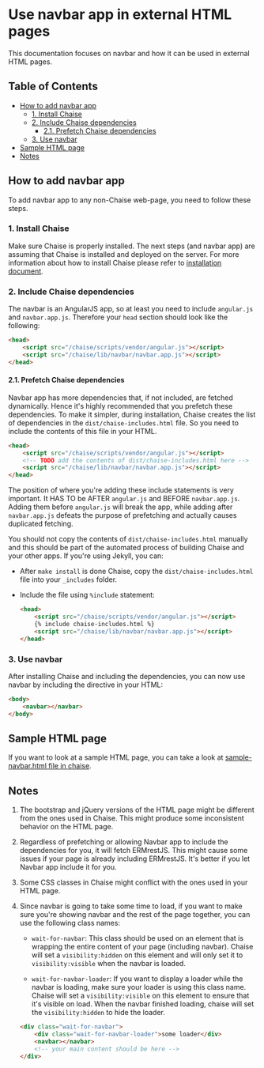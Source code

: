 # Use navbar app in external HTML pages

This documentation focuses on navbar and how it can be used in external  HTML pages.

## Table of Contents
- [How to add navbar app](#how-to-add-navbar-app)
  * [1. Install Chaise](#1-install-chaise)
  * [2. Include Chaise dependencies](#2-include-chaise-dependencies)
    + [2.1. Prefetch Chaise dependencies](#21-prefetch-chaise-dependencies)
  * [3. Use navbar](#3-use-navbar)
- [Sample HTML page](#sample-html-pages)
- [Notes](#notes)

## How to add navbar app

To add navbar app to any non-Chaise web-page, you need to follow these steps.

### 1. Install Chaise

Make sure Chaise is properly installed. The next steps (and navbar app) are assuming that Chaise is installed and deployed on the server. For more information about how to install Chaise please refer to [installation document](installation.md).

### 2. Include Chaise dependencies

The navbar is an AngularJS app, so at least you need to include `angular.js` and `navbar.app.js`. Therefore your `head` section should look like the following:

```html
<head>
    <script src="/chaise/scripts/vendor/angular.js"></script>
    <script src="/chaise/lib/navbar/navbar.app.js"></script>
</head>
```

#### 2.1. Prefetch Chaise dependencies

Navbar app has more dependencies that, if not included, are fetched dynamically. Hence it's highly recommended that you prefetch these dependencies.  To make it simpler, during installation, Chaise creates the list of dependencies in the `dist/chaise-includes.html` file.  So you need to include the contents of this file in your HTML.

```html
<head>
    <script src="/chaise/scripts/vendor/angular.js"></script>
    <!-- TODO add the contents of dist/chaise-includes.html here -->
    <script src="/chaise/lib/navbar/navbar.app.js"></script>
</head>
```

The position of where you're adding these include statements is very important. It HAS TO be AFTER `angular.js` and BEFORE `navbar.app.js`.  Adding them before `angular.js` will break the app, while adding after `navbar.app.js` defeats the purpose of prefetching and actually causes duplicated fetching.

You should not copy the contents of `dist/chaise-includes.html` manually and this should be part of the automated process of building Chaise and your other apps.  If you're using Jekyll, you can:

- After `make install` is done Chaise, copy the `dist/chaise-includes.html` file into your `_includes` folder.

- Include the file using `%include` statement:
    ```html
    <head>
        <script src="/chaise/scripts/vendor/angular.js"></script>
        {% include chaise-includes.html %}
        <script src="/chaise/lib/navbar/navbar.app.js"></script>
    </head>
    ```

### 3. Use navbar

After installing Chaise and including the dependencies, you can now use navbar by including the directive in your HTML:

```html
<body>
    <navbar></navbar>
</body>
```

## Sample HTML page
 If you want to look at a sample HTML page, you can take a look at [sample-navbar.html file in chaise](https://github.com/informatics-isi-edu/chaise/blob/master/lib/navbar/sample-navbar.html).

## Notes

1. The bootstrap and jQuery versions of the HTML page might be different from the ones used in Chaise. This might produce some inconsistent behavior on the HTML page.

2. Regardless of prefetching or allowing Navbar app to include the dependencies for you, it will fetch ERMrestJS. This might cause some issues if your page is already including ERMrestJS. It's better if you let Navbar app include it for you.

3. Some CSS classes in Chaise might conflict with the ones used in your HTML page.

4. Since navbar is going to take some time to load, if you want to make sure you're showing navbar and the rest of the page together, you can use the following class names:
    - `wait-for-navbar`: This class should be used on an element that is wrapping the entire content of your page (including navbar). Chaise will set a `visibility:hidden` on this element and will only set it to `visibility:visible` when the navbar is loaded.

    - `wait-for-navbar-loader`: If you want to display a loader while the navbar is loading, make sure your loader is using this class name. Chaise will set a `visibility:visible` on this element to ensure that it's visible on load. When the navbar finished loading, chaise will set the `visibility:hidden` to hide the loader.
    ```html
    <div class="wait-for-navbar">
        <div class="wait-for-navbar-loader">some loader</div>
        <navbar></navbar>
        <!-- your main content should be here -->
    </div>
    ```
